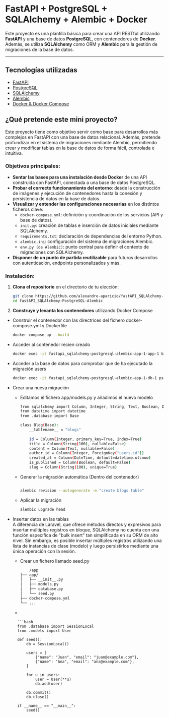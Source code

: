 # FastAPI + PostgreSQL + SQLAlchemy + Alembic + Docker

Este proyecto es una plantilla básica para crear una API RESTful utilizando **FastAPI** y una base de datos **PostgreSQL**, con contenedores de **Docker**. Además, se utiliza **SQLAlchemy** como ORM y **Alembic** para la gestión de migraciones de la base de datos.

---

## Tecnologías utilizadas

- [FastAPI](https://fastapi.tiangolo.com/)
- [PostgreSQL](https://www.postgresql.org/)
- [SQLAlchemy](https://www.sqlalchemy.org/)
- [Alembic](https://alembic.sqlalchemy.org/)
- [Docker & Docker Compose](https://www.docker.com/)

## ¿Qué pretende este mini proyecto?

Este proyecto tiene como objetivo servir como base para desarrollos más complejos en FastAPI con una base de datos relacional. Además, pretende profundizar en el sistema de migraciones mediante Alembic, permitiendo crear y modificar tablas en la base de datos de forma fácil, controlada e intuitiva.

### Objetivos principales:

- **Sentar las bases para una instalación desde Docker** de una API construida con FastAPI, conectada a una base de datos PostgreSQL.
- **Probar el correcto funcionamiento del entorno**: desde la construcción de imágenes y ejecución de contenedores hasta la conexión y persistencia de datos en la base de datos.
- **Visualizar y entender las configuraciones necesarias** en los distintos ficheros clave:
  - `docker-compose.yml`: definición y coordinación de los servicios (API y base de datos).
  - `init.py`: creación de tablas e inserción de datos iniciales mediante SQLAlchemy.
  - `requirements.txt`: declaración de dependencias del entorno Python.
  - `alembic.ini`: configuración del sistema de migraciones Alembic.
  - `env.py (de Alembic)`: punto central para definir el contexto de migraciones con SQLAlchemy.
- **Disponer de un punto de partida reutilizable** para futuros desarrollos con autenticación, endpoints personalizados y más.

### Instalación:

1. **Clona el repositorio** en el directorio de tu elección:

   ```bash
   git clone https://github.com/alexandre-aparicio/fastAPI_SQLAlchemy-PostgreSQL-Alembic.git
   cd fastAPI_SQLAlchemy-PostgreSQL-Alembic

2. **Construye y levanta los contenedores** utilizando Docker Compose   
- Construir el contenedor con las directrices del fichero docker-compose.yml y Dockerfile

    ```bash
    docker compose up --build
- Acceder al contenedor recien creado

    ```bash
    docker exec -it fastapi_sqlalchemy-postgresql-alembic-app-1-app-1 bash
    
- Acceder a la base de datos para comprobar que de ha ejecutado la migración users

    ```bash
    docker exec -it fastapi_sqlalchemy-postgresql-alembic-app-1-db-1 psql -U postgres -d fastapi_db

- Crear una nueva migración 
    - Editamos el fichero app/models.py y añadimos el nuevo modelo

        ```bash
        from sqlalchemy import Column, Integer, String, Text, Boolean, DateTime, ForeignKey
        from datetime import datetime
        from .database import Base

        class Blog(Base):
            __tablename__ = "blogs"
            
            id = Column(Integer, primary_key=True, index=True)
            title = Column(String(100), nullable=False)
            content = Column(Text, nullable=False)
            author_id = Column(Integer, ForeignKey("users.id"))
            created_at = Column(DateTime, default=datetime.utcnow)
            is_published = Column(Boolean, default=False)
            slug = Column(String(100), unique=True)

    - Generar la migración automática (Dentro del contenedor)  

        ```bash

        alembic revision --autogenerate -m "create blogs table"

    - Aplicar la migración

        ```bash
        alembic upgrade head

- Insertar datos en las tablas        
    A diferencia de Laravel, que ofrece métodos directos y expresivos para insertar múltiples registros en bloque, SQLAlchemy no cuenta con una función específica de "bulk insert" tan simplificada en su ORM de alto nivel. Sin embargo, es posible insertar múltiples registros utilizando una lista de instancias de clase (modelo) y luego persistirlos mediante una única operación con la sesión.

    - Crear un fichero llamado seed.py

        ``` bash
            /app
        ├── app/
        │   ├── __init__.py
        │   ├── models.py
        │   ├── database.py
        │   └── seed.py
        ├── docker-compose.yml
        └── ...
    - 

        ```bash
        from .database import SessionLocal
        from .models import User

        def seed():
            db = SessionLocal()

            users = [
                {"name": "Juan", "email": "juan@example.com"},
                {"name": "Ana", "email": "ana@example.com"},
            ]

            for u in users:
                user = User(**u)
                db.add(user)

            db.commit()
            db.close()

        if __name__ == "__main__":
            seed()



